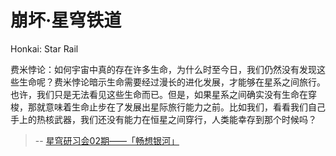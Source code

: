 # 崩坏·星穹铁道

Honkai: Star Rail

费米悖论：如何宇宙中真的存在许多生命，为什么时至今日，我们仍然没有发现这些生命呢？费米悖论暗示生命需要经过漫长的进化发展，才能够在星系之间旅行。也许，我们只是无法看见这些生命而已。但是，如果星系之间确实没有生命在穿梭，那就意味着生命止步在了发展出星际旅行能力之前。比如我们，看看我们自己手上的热核武器，我们还没有能力在恒星之间穿行，人类能幸存到那个时候吗？
> -- [星穹研习会02期——「畅想银河」](https://www.bilibili.com/video/BV1Xo4y1x7t9/)
